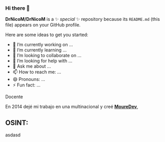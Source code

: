 ### Hi there 👋


**DrNicoM/DrNicoM** is a ✨ _special_ ✨ repository because its `README.md` (this file) appears on your GitHub profile.

Here are some ideas to get you started:

- 🔭 I’m currently working on ...
- 🌱 I’m currently learning ...
- 👯 I’m looking to collaborate on ...
- 🤔 I’m looking for help with ...
- 💬 Ask me about ...
- 📫 How to reach me: ...
- 😄 Pronouns: ...
- ⚡ Fun fact: ...


Docente

En 2014 dejé mi trabajo en una multinacional y creé [**MoureDev**](https://mouredev.com), 

## OSINT:
asdasd
</br>
